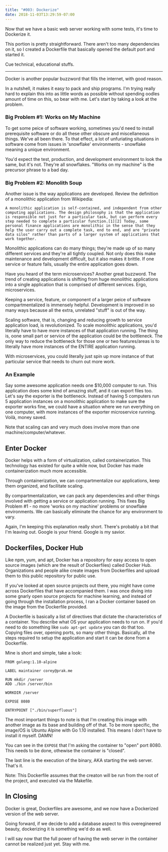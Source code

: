 ```yaml
---
title: "#003: Dockerize"
date: 2018-11-03T13:29:59-07:00
---
```


Now that we have a basic web server working with some tests, it's time to Dockerize it. 

This portion is pretty straightforward. There aren't too many dependencies on it, so I created a Dockerfile that basically opened the default port and started it. 

Cue technical, educational stuffs.

---

Docker is another popular buzzword that fills the internet, with good reason. 

In a nutshell, it makes it easy to pack and ship programs. I'm trying really hard to explain this into as little words as possible without spending oodles amount of time on this, so bear with me. Let's start by taking a look at the problem. 

### Big Problem #1: Works on My Machine

To get some peice of software working, sometimes you'd need to install prerequisite software or do all these other obscure and miscellaneous things. We've all been there. To that effect, a lot of unfuriating situations in software come from issues in 'snowflake' environments - snowflake meaning a unique environment. 

You'd expect the test, production, and development environment to look the same, but it's not. They're all snowflakes. "Works on my machine" is the precursor phrase to a bad day. 

### Big Problem #2: Monolith Soup

Another issue is the way applications are developed. Review the definition of a monolithic application from Wikipedia:

`A monolithic application is self-contained, and independent from other computing applications. The design philosophy is that the application is responsible not just for a particular task, but can perform every step needed to complete a particular function.[1][2] Today, some personal finance applications are monolithic in the sense that they help the user carry out a complete task, end to end, and are "private data silos" rather than parts of a larger system of applications that work together.`

Monolithic applications can do many things; they're made up of so many different services and they're all tightly coupled. Not only does this make maintenance and development difficult, but it also makes it brittle. If one service or feature fails, usually the entire application goes down. 

Have you heard of the term microservices? Another great buzzword. The trend of creating applications is shifting from huge monolithic applications into a single application that is comprised of different services. Ergo, microservices. 

Keeping a service, feature, or component of a larger peice of software compartmentalized is immensely helpful. Development is improved in so many ways because all the extra, unrelated "stuff" is out of the way.

Scaling software, that is, changing and reducing growth to service application load, is revolutionized. To scale monolithic applications, you'd literally have to have more instances of that application running. The thing is, oone small part or service of the application could be the bottleneck. The only way to reduce the bottleneck for those one or two features/areas is to literally have more instances of the ENTIRE application running. 

With microservices, you could literally just spin up more instance of that particular service that needs to churn out more work. 

### An Example

Say some awesome application needs one $10,000 computer to run. This application does some kind of amazing stuff, and it can export files too. Let's say the exporter is the bottleneck. Instead of having 5 computers run 5 application instances on a monolithic application to make sure the exporter works fine, we could have a situation where we run everything on one computer, with more instances of the exporter microservice running. Voilà, money saved. 

Note that scaling can and very much does involve more than one machine/computer/whatever.

## Enter Docker

Docker helps with a form of virtualization, called containerization. This technology has existed for quite a while now, but Docker has made containerization much more accessible. 

Through containerization, we can compartmentalize our applications, keep them organized, and facilitate scaling. 

By compartmentalization, we can pack any dependencies and other things involved with getting a service or application running. This fixes Big Problem #1 - no more 'works on my machine' problems or snowflake environments. We can basically eliminate the chance for any environment to vary. 

Again, I'm keeping this explanation really short. There's probably a bit that I'm leaving out. Google is your friend. Google is my savior.

## Dockerfiles, Docker Hub

Like npm, yum, and apt, Docker has a repository for easy access to open source images (which are the result of Dockerfiles) called Docker Hub. Organizations and people alike create images from Dockerfiles and upload them to this public repository for public use.

If you've looked at open source projects out there, you might have come across Dockerfiles that have accompanied them. I was once diving into some gnarly open source projects for machine learning, and instead of going through the installation process, I ran a Docker container based on the image from the Dockerfile provided.

A Dockerfile is basically a list of directives that dictate the characteristics of a container. You describe what OS your application needs to run on. If you'd need to do something like `sudo apt-get update` you can do that too. Copying files over, opening ports, so many other things. Basically, all the steps required to setup the application and start it can be done from a Dockerfile. 

Mine is short and simple, take a look:

```
FROM golang:1.10-alpine 

LABEL maintainer corey@prak.me 

RUN mkdir /server 
ADD ./bin /server/bin

WORKDIR /server 

EXPOSE 8080

ENTRYPOINT ["./bin/superfluous"]
```

The most important things to note is that I'm creating this image with another image as its base and building off of that. To be more specific, the image/OS is Ubuntu Alpine with Go 1.10 installed. This means I don't have to install it myself. DAMN!

You can see in the `EXPOSE` that I'm asking the container to "open" port 8080. This needs to be done, othewise the container is "closed".

The last line is the execution of the binary, AKA starting the web server. That's it. 

Note: This Dockerfile assumes that the creaton will be run from the root of the project, and executed via the Makefile.

## In Closing 

Docker is great, Dockerfiles are awesome, and we now have a Dockerized version of the web server.

Going forward, if we decide to add a database aspect to this overegineered beauty, dockerizing it is something we'd do as well. 

I will say now that the full power of having the web server in the container cannot be realized just yet. Stay with me.